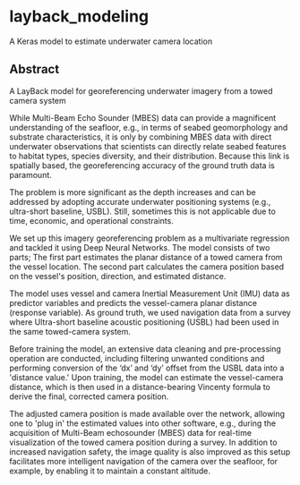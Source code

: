 # layback_modeling
A Keras model to estimate underwater camera location

## Abstract
A LayBack model for georeferencing underwater imagery from a towed camera system

While Multi-Beam Echo Sounder (MBES) data can provide a magnificent understanding of the seafloor, e.g., in terms of seabed geomorphology and substrate characteristics, it is only by combining MBES data with direct underwater observations that scientists can directly relate seabed features to habitat types, species diversity, and their distribution. Because this link is spatially based, the georeferencing accuracy of the ground truth data is paramount.

The problem is more significant as the depth increases and can be addressed by adopting accurate underwater positioning systems (e.g., ultra-short baseline, USBL). Still, sometimes this is not applicable due to time, economic, and operational constraints.

We set up this imagery georeferencing problem as a multivariate regression and tackled it using Deep Neural Networks. The model consists of two parts; The first part estimates the planar distance of a towed camera from the vessel location. The second part calculates the camera position based on the vessel's position, direction, and estimated distance. 

The model uses vessel and camera Inertial Measurement Unit (IMU) data as predictor variables and predicts the vessel-camera planar distance (response variable). As ground truth, we used navigation data from a survey where Ultra-short baseline acoustic positioning (USBL) had been used in the same towed-camera system.

Before training the model, an extensive data cleaning and pre-processing operation are conducted, including filtering unwanted conditions and performing conversion of the ‘dx’ and ‘dy’ offset from the USBL data into a 'distance value.' Upon training, the model can estimate the vessel-camera distance, which is then used in a distance-bearing Vincenty formula to derive the final, corrected camera position.

The adjusted camera position is made available over the network, allowing one to 'plug in' the estimated values into other software, e.g., during the acquisition of Multi-Beam echosounder  (MBES) data for real-time visualization of the towed camera position during a survey. In addition to increased navigation safety, the image quality is also improved as this setup facilitates more intelligent navigation of the camera over the seafloor, for example, by enabling it to maintain a constant altitude.

